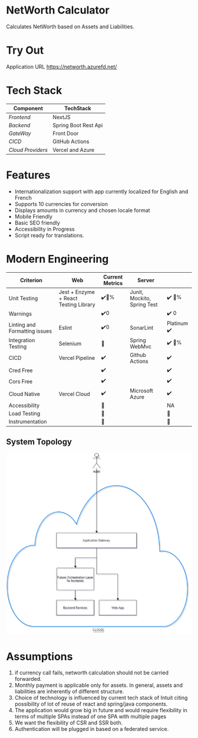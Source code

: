 # NetWorth Calculator

Calculates NetWorth based on Assets and Liabilities.

# Try Out

Application URL
https://networth.azurefd.net/



# Tech Stack

| **Component**     | **TechStack**        |
| ----------------- | -------------------- |
| _Frontend_        | NextJS               |
| _Backend_         | Spring Boot Rest Api |
| _GateWay_         | Front Door           |
| _CICD_            | GitHub Actions       |
| _Cloud Providers_ | Vercel and Azure     |

# Features

- Internationalization support with app currently localized for English and French
- Supports 10 currencies for conversion
- Displays amounts in currency and chosen locale format
- Mobile Friendly
- Basic SEO friendly
- Accessibility in Progress
- Script ready for translations.

# Modern Engineering

| Criterion                     | Web                                   | Current Metrics         | Server                      |                             |
|-------------------------------|---------------------------------------|-------------------------|-----------------------------|-----------------------------|
| Unit Testing                  | Jest + Enzyme + React Testing Library | :heavy_check_mark::100:%  | Junit, Mockito, Spring Test | :heavy_check_mark: :100:%     |
| Warnings                      |                                       | :heavy_check_mark:0     |                             | :heavy_check_mark: 0        |
| Linting and Formatting issues | Eslint                                | :heavy_check_mark:0     | SonarLint                   | Platinum :heavy_check_mark: |
| Integration Testing           | Selenium                              | :construction_worker:   | Spring WebMvc               | :heavy_check_mark: :100:%     |
| CICD                          | Vercel Pipeline                       | :heavy_check_mark:      | Github Actions              | :heavy_check_mark:          |
| Cred Free                     |                                       | :heavy_check_mark:      |                             | :heavy_check_mark:          |
| Cors Free                     |                                       | :heavy_check_mark:      |                             | :heavy_check_mark:          |
| Cloud Native                  | Vercel Cloud                          | :heavy_check_mark:      | Microsoft Azure             | :heavy_check_mark:          |
| Accessibility                 |                                       | :construction_worker:   |                             | NA                          |
| Load Testing                  |                                       | :construction_worker:   |                             | :construction_worker:       |
| Instrumentation               |                                       | :construction_worker:   |                             | :construction_worker:       |


## System Topology

![alt text](./diagrams/archtecture.png)



# Assumptions

1. if currency call fails, networth calculation should not be carried forwarded.
2. Monthly payment is applicable only for assets. In general, assets and liabilities are inherently of different structure.
3. Choice of technology is influenced by current tech stack of Intuit citing possibility of lot of reuse of react and spring/java components.
4. The application would grow big in future and would require flexibility in terms of multiple SPAs instead of one SPA with multiple pages
5. We want the flexibility of CSR and SSR both.
6. Authentication will be plugged in based on a federated service.
